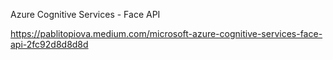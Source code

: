 Azure Cognitive Services - Face API

https://pablitopiova.medium.com/microsoft-azure-cognitive-services-face-api-2fc92d8d8d8d
